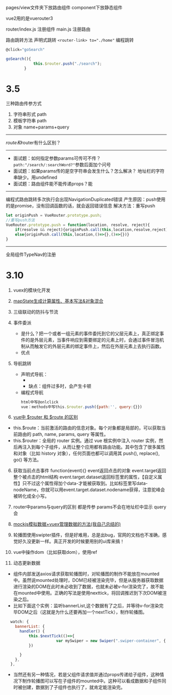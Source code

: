pages/view文件夹下放路由组件
component下放静态组件

vue2用的是vuerouter3

router/index.js 注册组件
main.js 注册路由

路由跳转方法
声明式跳转
`<router-link> to="./home"`
编程跳转
```js
@click="goSearch"

goSearch(){
            this.$router.push("./search");
        }
```
# 3.5
三种路由传参方式
1. 字符串形式 path
2. 模板字符串 path
3. 对象 name+params+query
---
$route和$router有什么区别？

---
- 面试题：如何指定参数params可传可不传？`path:"/search/:searchWord?"`参数后面加个问号
- 面试题：如果params传的是空字符串会发生什么？怎么解决？ 地址栏的字符串缺少。用undefined
- 面试题：路由组件能不能传递props？能

---
编程式路由跳转多次执行会出现NavigationDuplicated错误
产生原因：push使用的是promise，没有回调函数的话，就会返回错误信息
解决方法：重写push
```js
let originPush = VueRouter.prototype.push;
//重写push方法
VueRouter.prototype.push = function(location, resolve, reject){
    if(resolve && reject){originPush.call(this,location,resolve,reject)}
    else{originPush.call(this,location,()=>{},()=>{})}
}

```
---
全局组件TypeNav的注册

# 3.10
1. vuex的模块化开发

2. [mapState生成计算属性、基本写法&对象混合](https://blog.csdn.net/dkr380205984/article/details/82185740)

3. 三级联动的防抖与节流
4. 事件委派
    - 是什么？把一个或者一组元素的事件委托到它的父层元素上，真正绑定事件的是外层元素，当事件响应到需要绑定的元素上时，会通过事件冒泡机制从而触发它的外层元素的绑定事件上，然后在外层元素上去执行函数。
    - 优点

4. 导航跳转
    - 声明式导航：
        - <router-link to=""></touter-link>
        - 缺点：组件过多时，会产生卡顿
    - 编程式导航 
        ```js
        html中写@onlclick
        vue：methods中写this.$router.push({path:'', query:{}})
        ```
5. [vue中 $router 和 $route 的区别](https://segmentfault.com/a/1190000022666268)
- this.$route：当前激活的路由的信息对象。每个对象都是局部的，可以获取当前路由的 path, name, params, query 等属性。
- this.$router：全局的 router 实例。通过 vue 根实例中注入 router 实例，然后再注入到每个子组件，从而让整个应用都有路由功能。其中包含了很多属性和对象（比如 history 对象），任何页面也都可以调用其 push(), replace(), go() 等方法。

6. 获取当前点击事件
function(event){}
event返回点击的对象
event.target返回整个被点击的html结构
event.target.dataset返回标签里的属性，【自定义属性】只不过这个属性得加个data-才能被获取到。比如标签里写data-nodeName，你就可以用event.target.dataset.nodename获得，注意驼峰会被转化成全小写。

7. router中params与query的区别
都是传参
params不会在地址栏中显示
query会

8. [mockjs模拟数据+vuex管理数据的方法(我自己总结的)](https://blog.csdn.net/weixin_44986776/article/details/123579273)

9. 轮播图使用swipter插件，但是好难用，总是出bug，官网的文档也不准确，感觉好久没更新一样。真正开发的时候要用别的ui库来搞！

10. vue中操作dom（比如获取dom），使用ref

11. 动态更新数据
- 组件内部发送axios请求获取轮播图时，对轮播图的制作不能放在mounted中。虽然说mounted处理时，DOM已经被渲染完毕，但是从服务器获取数据进行渲染的DOM在此时未必收到了数据，也就未必被v-for渲染完了，故不能在mounted中使用。正确的写法是使用nexttick，将回调推迟到下次DOM被渲染之后。
- 比如下面这个实例：监听bannerList,这个数据有了之后，并等待v-for渲染完毕DOM之后（这就是为什么还要再加一个nextTick），制作轮播图。
```js
  watch: {
    bannerList: {
      handler() {
          this.$nextTick(()=>{
                      var mySwiper = new Swiper(".swiper-container", {.....});
          })

      }
    },
  },
```
- 当然还有另一种情况，若是父组件请求值并通过props传递给子组件，这种情况下制作轮播图可以写在子组件的mounted中。这种可以看成数据和子组件同时被创建，数据到了子组件也执行了，就肯定能渲染完。